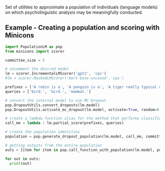 Set of utilities to approximate a population of individuals (language models) on which psycholinguistic analysis may be meaningfully conducted.

## Example - Creating a population and scoring with Minicons

```python
import PopulationLM as pop
from minicons import scorer

committee_size = 5

# uncomment the desired model
lm = scorer.IncrementalLMScorer('gpt2', 'cpu')
#lm = scorer.MaskedLMScorer('bert-base-uncased','cpu')

prefixes = ['A robin is a', 'A penguin is a', 'A tiger really typical one of']
queries = ['bird.', 'bird.', 'mammal.']

# convert the internal model to use MC Dropout
pop.DropoutUtils.convert_dropouts(lm.model)
pop.DropoutUtils.activate_mc_dropout(lm.model, activate=True, random=0.1)

# create a lambda function alias for the method that performs classifications
call_me = lambda : lm.partial_score(prefixes, queries)

# create the population identities
population = pop.generate_dropout_population(lm.model, call_me, committee_size=committee_size)

# getting outputs from the entire population
outs = [item for item in pop.call_function_with_population(lm.model, population, call_me)]

for out in outs:
  print(out)

```
